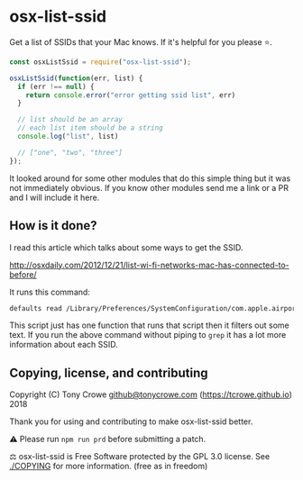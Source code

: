 
# osx-list-ssid

Get a list of SSIDs that your Mac knows. If it's helpful for you please ⭐️.

```js
const osxListSsid = require("osx-list-ssid");

osxListSsid(function(err, list) {
  if (err !== null) {
    return console.error("error getting ssid list", err)
  }

  // list should be an array
  // each list item should be a string
  console.log("list", list)

  // ["one", "two", "three"]
});
```

It looked around for some other modules that do this simple thing but it was not immediately obvious. If you know other modules send me a link or a PR and I will include it here.

## How is it done?

I read this article which talks about some ways to get the SSID.

http://osxdaily.com/2012/12/21/list-wi-fi-networks-mac-has-connected-to-before/

It runs this command:

```sh
defaults read /Library/Preferences/SystemConfiguration/com.apple.airport.preferences | grep SSIDString
```

This script just has one function that runs that script then it filters out some text. If you run the above command without piping to `grep` it has a lot more information about each SSID.

## Copying, license, and contributing

Copyright (C) Tony Crowe <github@tonycrowe.com> (https://tcrowe.github.io) 2018

Thank you for using and contributing to make osx-list-ssid better.

⚠️ Please run `npm run prd` before submitting a patch.

⚖️ osx-list-ssid is Free Software protected by the GPL 3.0 license. See [./COPYING](./COPYING) for more information. (free as in freedom)
